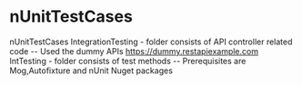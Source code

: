 # nUnitTestCases
nUnitTestCases
IntegrationTesting - folder consists of API controller related code
  -- Used the dummy APIs https://dummy.restapiexample.com
IntTesting - folder consists of test methods
  -- Prerequisites are Mog,Autofixture and nUnit Nuget packages
